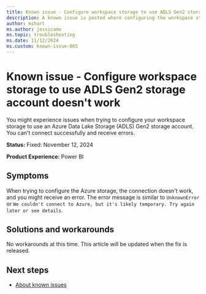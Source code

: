 ```yaml
---
title: Known issue - Configure workspace storage to use ADLS Gen2 storage account doesn't work
description: A known issue is posted where configuring the workspace storage to use ADLS Gen2 storage account doesn't work.
author: mihart
ms.author: jessicamo
ms.topic: troubleshooting  
ms.date: 11/12/2024
ms.custom: known-issue-865
---
```


# Known issue - Configure workspace storage to use ADLS Gen2 storage account doesn't work

You might experience issues when trying to configure your workspace storage to use an Azure Data Lake Storage (ADLS) Gen2 storage account. You can't connect successfully and receive errors.

**Status:** Fixed: November 12, 2024

**Product Experience:** Power BI

## Symptoms

When trying to configure the Azure storage, the connection doesn't work, and you might receive an error. The error message is similar to `UnknownError` or `We couldn't connect to Azure, but it's likely temporary. Try again later or see details`.

## Solutions and workarounds

No workarounds at this time. This article will be updated when the fix is released.

## Next steps

- [About known issues](https://support.fabric.microsoft.com/known-issues)
